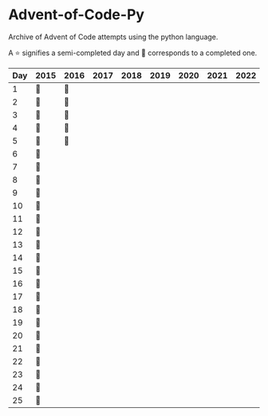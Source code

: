 # Advent-of-Code-Py
Archive of Advent of Code attempts using the python language.

 A :star: signifies a semi-completed day and :star2: corresponds to a completed one.

| Day | 2015    | 2016    | 2017 | 2018 | 2019 | 2020 | 2021 | 2022 | 2023 |
|-----|---------|---------|------|------|------|------|------|------|------|
| 1   | :star2: | :star2: |      |      |      |      |      |      |      |
| 2   | :star2: | :star2: |      |      |      |      |      |      |      |
| 3   | :star2: | :star2: |      |      |      |      |      |      |      |
| 4   | :star2: | :star2: |      |      |      |      |      |      |      |
| 5   | :star2: | :star2: |      |      |      |      |      |      |      |
| 6   | :star2: |         |      |      |      |      |      |      |      |
| 7   | :star2: |         |      |      |      |      |      |      |      |
| 8   | :star2: |         |      |      |      |      |      |      |      |
| 9   | :star2: |         |      |      |      |      |      |      |      |
| 10  | :star2: |         |      |      |      |      |      |      |      |
| 11  | :star2: |         |      |      |      |      |      |      |      |
| 12  | :star2: |         |      |      |      |      |      |      |      |
| 13  | :star2: |         |      |      |      |      |      |      |      |
| 14  | :star2: |         |      |      |      |      |      |      |      |
| 15  | :star2: |         |      |      |      |      |      |      |      |
| 16  | :star2: |         |      |      |      |      |      |      |      |
| 17  | :star2: |         |      |      |      |      |      |      |      |
| 18  | :star2: |         |      |      |      |      |      |      |      |
| 19  | :star2: |         |      |      |      |      |      |      |      |
| 20  | :star2: |         |      |      |      |      |      |      |      |
| 21  | :star2: |         |      |      |      |      |      |      |      |
| 22  | :star2: |         |      |      |      |      |      |      |      |
| 23  | :star2: |         |      |      |      |      |      |      |      |
| 24  | :star2: |         |      |      |      |      |      |      |      |
| 25  | :star2: |         |      |      |      |      |      |      |      |
